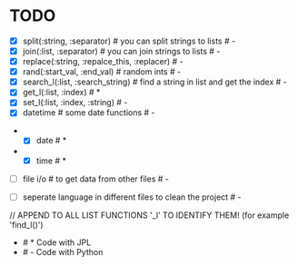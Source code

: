 # TODO
- [X] split(:string, :separator) # you can split strings to lists # -
- [X] join(:list, :separator) # you can join strings to lists # -
- [X] replace(:string, :repalce_this, :replacer) # -
- [X] rand(:start_val, :end_val) # random ints # -
- [X] search_l(:list, :search_string) # find a string in list and get the index # -
- [X] get_l(:list, :index) # *
- [X] set_l(:list, :index, :string) # -
- [X] datetime # some date functions # -
- - [X] date # *
- - [X] time # *
- [ ] file i/o # to get data from other files # -
- [ ] seperate language in different files to clean the project # -


// APPEND TO ALL LIST FUNCTIONS '_l' TO IDENTIFY THEM! (for example 'find_l()')

- \# * Code with JPL
- \# - Code with Python
